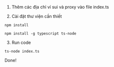 1. Thêm các địa chỉ ví sui và proxy vào file index.ts

2. Cài đặt thư viện cần thiết

```
npm install
```

```
npm install -g typescript ts-node

```

3. Run code

```
ts-node index.ts

```

Done!
